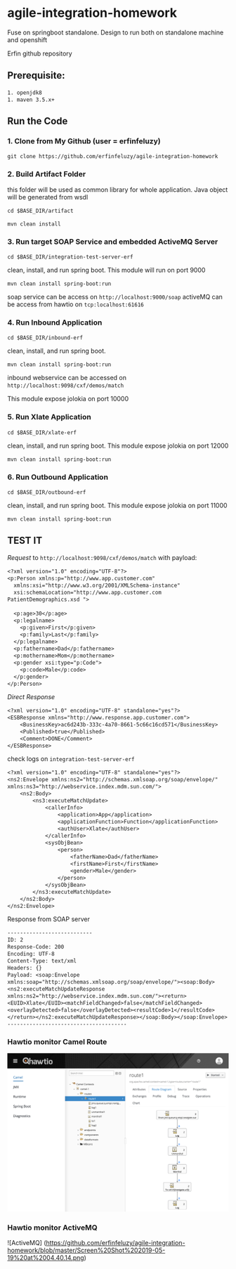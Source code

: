 # agile-integration-homework

Fuse on springboot standalone. Design to run both on standalone machine and openshift

Erfin github repository

## Prerequisite:
```
1. openjdk8
1. maven 3.5.x+
```

## Run the Code

### 1. Clone from My Github (user = erfinfeluzy)
```
git clone https://github.com/erfinfeluzy/agile-integration-homework
```

### 2. Build Artifact Folder
this folder will be used as common library for whole application. Java object will be generated from wsdl 

```
cd $BASE_DIR/artifact
```

```
mvn clean install
```

### 3. Run target SOAP Service and embedded ActiveMQ Server

```
cd $BASE_DIR/integration-test-server-erf
```

clean, install, and run spring boot. This module will run on port 9000
```
mvn clean install spring-boot:run
```

soap service can be access on `http://localhost:9000/soap`
activeMQ can be access from hawtio on `tcp:localhost:61616`

### 4. Run Inbound Application

```
cd $BASE_DIR/inbound-erf
```

clean, install, and run spring boot. 
```
mvn clean install spring-boot:run
```

inbound webservice can be accessed on `http://localhost:9098/cxf/demos/match`

This module expose jolokia on port 10000

### 5. Run Xlate Application

```
cd $BASE_DIR/xlate-erf
```

clean, install, and run spring boot. This module expose jolokia on port 12000
```
mvn clean install spring-boot:run
```

### 6. Run Outbound Application

```
cd $BASE_DIR/outbound-erf
```

clean, install, and run spring boot. This module expose jolokia on port 11000
```
mvn clean install spring-boot:run
```

## TEST IT

*Request* to `http://localhost:9098/cxf/demos/match` with payload:
```
<?xml version="1.0" encoding="UTF-8"?>
<p:Person xmlns:p="http://www.app.customer.com"
  xmlns:xsi="http://www.w3.org/2001/XMLSchema-instance"
  xsi:schemaLocation="http://www.app.customer.com PatientDemographics.xsd ">

  <p:age>30</p:age>
  <p:legalname>
    <p:given>First</p:given>
    <p:family>Last</p:family>
  </p:legalname>
  <p:fathername>Dad</p:fathername>
  <p:mothername>Mom</p:mothername>
  <p:gender xsi:type="p:Code">
    <p:code>Male</p:code>
  </p:gender>
</p:Person>
```
*Direct Response*
```
<?xml version="1.0" encoding="UTF-8" standalone="yes"?>
<ESBResponse xmlns="http://www.response.app.customer.com">
    <BusinessKey>ac6d243b-333c-4a70-8661-5c66c16cd571</BusinessKey>
    <Published>true</Published>
    <Comment>DONE</Comment>
</ESBResponse>
```
check logs on `integration-test-server-erf`
```
<?xml version="1.0" encoding="UTF-8" standalone="yes"?>
<ns2:Envelope xmlns:ns2="http://schemas.xmlsoap.org/soap/envelope/" xmlns:ns3="http://webservice.index.mdm.sun.com/">
    <ns2:Body>
        <ns3:executeMatchUpdate>
            <callerInfo>
                <application>App</application>
                <applicationFunction>Function</applicationFunction>
                <authUser>Xlate</authUser>
            </callerInfo>
            <sysObjBean>
                <person>
                    <fatherName>Dad</fatherName>
                    <firstName>First</firstName>
                    <gender>Male</gender>
                </person>
            </sysObjBean>
        </ns3:executeMatchUpdate>
    </ns2:Body>
</ns2:Envelope>
```
Response from SOAP server
```
---------------------------
ID: 2
Response-Code: 200
Encoding: UTF-8
Content-Type: text/xml
Headers: {}
Payload: <soap:Envelope xmlns:soap="http://schemas.xmlsoap.org/soap/envelope/"><soap:Body><ns2:executeMatchUpdateResponse xmlns:ns2="http://webservice.index.mdm.sun.com/"><return><EUID>Xlate</EUID><matchFieldChanged>false</matchFieldChanged><overlayDetected>false</overlayDetected><resultCode>1</resultCode></return></ns2:executeMatchUpdateResponse></soap:Body></soap:Envelope>
--------------------------------------
```
### Hawtio monitor Camel Route
![CamelRoute](https://github.com/erfinfeluzy/agile-integration-homework/blob/master/Screen%20Shot%202019-05-19%20at%2004.31.49.png)

### Hawtio monitor ActiveMQ
![ActiveMQ] (https://github.com/erfinfeluzy/agile-integration-homework/blob/master/Screen%20Shot%202019-05-19%20at%2004.40.14.png)

